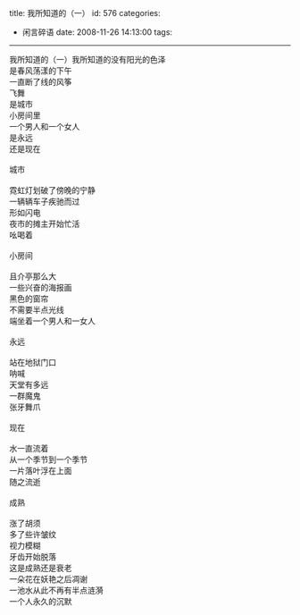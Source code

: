 title: 我所知道的（一）
id: 576
categories:
  - 闲言碎语
date: 2008-11-26 14:13:00
tags:
---

我所知道的（一）我所知道的没有阳光的色泽
</br>是春风荡漾的下午
</br>一直断了线的风筝
</br>飞舞
</br>是城市
</br>小房间里
</br>一个男人和一个女人
</br>是永远
</br>还是现在
</br>
</br>城市
</br>
</br>霓虹灯划破了傍晚的宁静
</br>一辆辆车子疾驰而过
</br>形如闪电
</br>夜市的摊主开始忙活
</br>吆喝着
</br>
</br>小房间
</br>
</br>且介亭那么大
</br>一些兴奋的海报画
</br>黑色的窗帘
</br>不需要半点光线
</br>端坐着一个男人和一女人
</br>
</br>永远
</br>
</br>站在地狱门口
</br>呐喊
</br>天堂有多远
</br>一群魔鬼
</br>张牙舞爪
</br>
</br>现在
</br>
</br>水一直流着
</br>从一个季节到一个季节
</br>一片落叶浮在上面
</br>随之流逝
</br>
</br>成熟
</br>
</br>涨了胡须
</br>多了些许皱纹
</br>视力模糊
</br>牙齿开始脱落
</br>这是成熟还是衰老
</br>一朵花在妖艳之后凋谢
</br>一池水从此不再有半点涟漪
</br>一个人永久的沉默